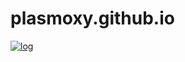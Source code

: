 # plasmoxy.github.io
[![log](https://assets-cdn.github.com/images/modules/logos_page/Octocat.png)](https://google.com)
